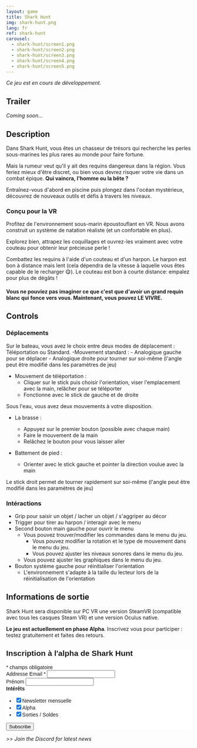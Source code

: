 ```yaml
---
layout: game
title: Shark Hunt
img: shark-hunt.png
lang: fr
ref: shark-hunt
carousel:
  - shark-hunt/screen1.png
  - shark-hunt/screen2.png
  - shark-hunt/screen3.png
  - shark-hunt/screen4.png
  - shark-hunt/screen5.png
---
```


_Ce jeu est en cours de développement._

## Trailer

_Coming soon..._

## Description

Dans Shark Hunt, vous êtes un chasseur de trésors qui recherche les perles sous-marines les plus rares au monde pour faire fortune.

Mais la rumeur veut qu'il y ait des requins dangereux dans la région. Vous feriez mieux d'être discret, ou bien vous devrez risquer votre vie dans un combat épique. **Qui vaincra, l'homme ou la bête ?**

Entraînez-vous d'abord en piscine puis plongez dans l'océan mystérieux, découvrez de nouveaux outils et défis à travers les niveaux.

### Conçu pour la VR

Profitez de l'environnement sous-marin époustouflant en VR. Nous avons construit un système de natation réaliste (et un confortable en plus).

Explorez bien, attrapez les coquillages et ouvrez-les vraiment avec votre couteau pour obtenir leur précieuse perle !

Combattez les requins à l'aide d'un couteau et d'un harpon. Le harpon est bon à distance mais lent (cela dépendra de la vitesse à laquelle vous êtes capable de le recharger 😋). Le couteau est bon à courte distance: empalez pour plus de dégâts !

#### Vous ne pouviez pas imaginer ce que c'est que d'avoir un grand requin blanc qui fonce vers vous. Maintenant, vous pouvez LE VIVRE.

<div id="carousel"></div>

## Controls

### Déplacements

Sur le bateau, vous avez le choix entre deux modes de déplacement : Téléportation ou Standard.
-Mouvement standard : - Analogique gauche pour se déplacer - Analogique droite pour tourner sur soi-même (l'angle peut être modifié dans les paramètres de jeu)

- Mouvement de téléportation :
  - Cliquer sur le stick puis choisir l'orientation, viser l'emplacement avec la main, relâcher pour se téléporter
  - Fonctionne avec le stick de gauche et de droite

Sous l'eau, vous avez deux mouvements à votre disposition.

- La brasse :

  - Appuyez sur le premier bouton (possible avec chaque main)
  - Faire le mouvement de la main
  - Relâchez le bouton pour vous laisser aller

- Battement de pied :
  - Orienter avec le stick gauche et pointer la direction voulue avec la main

Le stick droit permet de tourner rapidement sur soi-même (l'angle peut être modifié dans les paramètres de jeu)

### Intéractions

- Grip pour saisir un objet / lacher un objet / s'aggriper au décor
- Trigger pour tirer au harpon / interagir avec le menu
- Second bouton main gauche pour ouvrir le menu
  - Vous pouvez trouver/modifier les commandes dans le menu du jeu.
    - Vous pouvez modifier la rotation et le type de mouvement dans le menu du jeu.
    - Vous pouvez ajuster les niveaux sonores dans le menu du jeu.
  - Vous pouvez ajuster les graphiques dans le menu du jeu.
- Bouton système gauche pour réinitialiser l'orientation
  - L'environnement s'adapte à la taille du lecteur lors de la réinitialisation de l'orientation

## Informations de sortie

Shark Hunt sera disponible sur PC VR une version SteamVR (compatible avec tous les casques Steam VR) et une version Oculus native.

**Le jeu est actuellement en phase Alpha**. Inscrivez vous pour participer : testez gratuitement et faites des retours.

<div class="row signup-form">
    <!-- Begin Mailchimp Signup Form -->
    <link
      href="//cdn-images.mailchimp.com/embedcode/classic-10_7.css"
      rel="stylesheet"
      type="text/css"
    />
    <style type="text/css">
      #mc_embed_signup {
        background: #fff;
        clear: left;
        font: 14px Helvetica, Arial, sans-serif;
      }
      /* Add your own Mailchimp form style overrides in your site stylesheet or in this style block.
	   We recommend moving this block and the preceding CSS link to the HEAD of your HTML file. */
    </style>
    <div id="mc_embed_signup">
      <form
        action="https://mineogames.us19.list-manage.com/subscribe/post?u=ba845a58e9756f53027feeec5&amp;id=005d86ad00"
        method="post"
        id="mc-embedded-subscribe-form"
        name="mc-embedded-subscribe-form"
        class="validate"
        target="_blank"
        novalidate
      >
        <div id="mc_embed_signup_scroll">
          <h2>Inscription à l'alpha de Shark Hunt</h2>
          <div class="indicates-required">
            <span class="asterisk">*</span> champs obligatoire
          </div>
          <div class="mc-field-group">
            <label for="mce-EMAIL"
              >Addresse Email <span class="asterisk">*</span>
            </label>
            <input
              type="email"
              value=""
              name="EMAIL"
              class="required email"
              id="mce-EMAIL"
            />
          </div>
          <div class="mc-field-group">
            <label for="mce-FNAME">Prénom </label>
            <input type="text" value="" name="FNAME" class="" id="mce-FNAME" />
          </div>
          <div class="mc-field-group input-group">
            <strong>Intérêts </strong>
            <ul>
              <li>
                <input
                  type="checkbox"
                  value="1"
                  name="group[5432][1]"
				  checked
                  id="mce-group[5432]-5432-0"
                /><label for="mce-group[5432]-5432-0">Newsletter mensuelle</label>
              </li>
              <li>
                <input
                  type="checkbox"
                  value="2"
                  name="group[5432][2]"
                  id="mce-group[5432]-5432-1"
				  checked
                /><label for="mce-group[5432]-5432-1">Alpha</label>
              </li>
              <li>
                <input
                  type="checkbox"
                  value="4"
                  name="group[5432][4]"
				  checked
                  id="mce-group[5432]-5432-2"
                /><label for="mce-group[5432]-5432-2">Sorties / Soldes</label>
              </li>
            </ul>
          </div>
          <div id="mce-responses" class="clear">
            <div
              class="response"
              id="mce-error-response"
              style="display: none"
            ></div>
            <div
              class="response"
              id="mce-success-response"
              style="display: none"
            ></div>
          </div>
          <!-- real people should not fill this in and expect good things - do not remove this or risk form bot signups-->
          <div style="position: absolute; left: -5000px" aria-hidden="true">
            <input
              type="text"
              name="b_ba845a58e9756f53027feeec5_005d86ad00"
              tabindex="-1"
              value=""
            />
          </div>
          <div class="clear">
            <input
              type="submit"
              value="Subscribe"
              name="subscribe"
              id="mc-embedded-subscribe"
              class="button"
            />
          </div>
        </div>
      </form>
    </div>
    <script
      type="text/javascript"
      src="//s3.amazonaws.com/downloads.mailchimp.com/js/mc-validate.js"
    ></script>
    <script type="text/javascript">
      (function ($) {
        window.fnames = new Array();
        window.ftypes = new Array();
        fnames[0] = "EMAIL";
        ftypes[0] = "email";
        fnames[1] = "FNAME";
        ftypes[1] = "text";
        fnames[2] = "LNAME";
        ftypes[2] = "text";
        fnames[3] = "ADDRESS";
        ftypes[3] = "address";
        fnames[4] = "PHONE";
        ftypes[4] = "phone";
        fnames[5] = "BIRTHDAY";
        ftypes[5] = "birthday";
      })(jQuery);
      var $mcj = jQuery.noConflict(true);
    </script>
    <!--End mc_embed_signup-->
  </div>

<i> >> Join the Discord for latest news </i>
